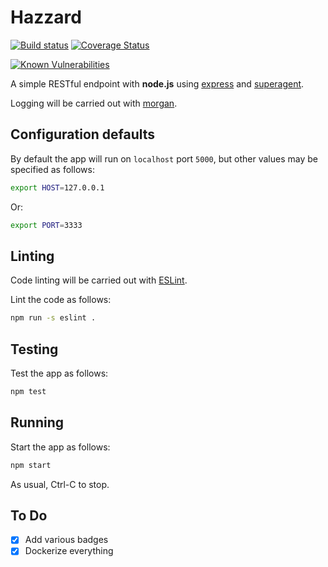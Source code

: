 # Hazzard

[![Build status](http://travis-ci.org/mramshaw/Hazzard.svg?branch=master)](http://travis-ci.org/mramshaw/Hazzard) [![Coverage Status](http://codecov.io/github/mramshaw/Hazzard/coverage.svg?branch=master)](http://codecov.io/github/mramshaw/Hazzard?branch=master)

[![Known Vulnerabilities](https://snyk.io//test/github/mramshaw/Hazzard/badge.svg?style=plastic&targetFile=package.json)](https://snyk.io//test/github/mramshaw/Hazzard?style=plastic&targetFile=package.json)

A simple RESTful endpoint with __node.js__ using [express](http://www.npmjs.com/package/express) and [superagent](http://www.npmjs.com/package/superagent).

Logging will be carried out with [morgan](http://www.npmjs.com/package/morgan).

## Configuration defaults

By default the app will run on `localhost` port `5000`, but other values may be specified as follows:

```bash
export HOST=127.0.0.1
```

Or:

```bash
export PORT=3333
```

## Linting

Code linting will be carried out with [ESLint](https://eslint.org/).

Lint the code as follows:

```bash
npm run -s eslint .
```

## Testing

Test the app as follows:

```bash
npm test
```

## Running

Start the app as follows:

```bash
npm start
```

As usual, Ctrl-C to stop.

## To Do

- [x] Add various badges
- [x] Dockerize everything
